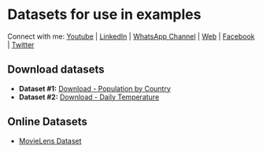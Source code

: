 # Datasets for use in examples

Connect with me: [Youtube](https://www.youtube.com/yasirbhutta) \| [LinkedIn](https://www.linkedin.com/in/yasirbhutta/) \| [WhatsApp Channel](https://whatsapp.com/channel/0029VaC3BC160eBZZSs3CW0c) \| [Web](https://yasirbhutta.github.io/) \| [Facebook](https://www.facebook.com/yasirbhutta786) \| [Twitter](https://twitter.com/yasirbhutta)

## Download datasets

- **Dataset #1:** [Download - Population by Country](ds1.csv)
- **Dataset #2:** [Download - Daily Temperature](ds2.csv)


## Online Datasets

- [MovieLens Dataset](https://grouplens.org/datasets/movielens/)
